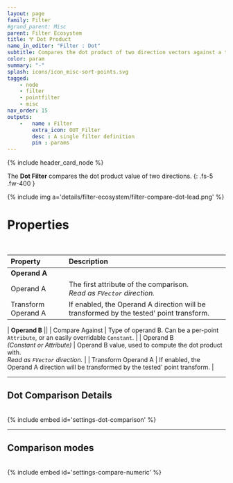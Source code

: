 ```yaml
---
layout: page
family: Filter
#grand_parent: Misc
parent: Filter Ecosystem
title: 🝖 Dot Product
name_in_editor: "Filter : Dot"
subtitle: Compares the dot product of two direction vectors against a third value.
color: param
summary: "-"
splash: icons/icon_misc-sort-points.svg
tagged: 
    - node
    - filter
    - pointfilter
    - misc
nav_order: 15
outputs:
    -   name : Filter
        extra_icon: OUT_Filter
        desc : A single filter definition
        pin : params
---
```


{% include header_card_node %}

The **Dot Filter** compares the dot product value of two directions.
{: .fs-5 .fw-400 } 


{% include img a='details/filter-ecosystem/filter-compare-dot-lead.png' %}

# Properties
<br>

| Property       | Description          |
|:-------------|:------------------|
| **Operand A**          ||
| Operand A          | The first attribute of the comparison.<br>*Read as `FVector` direction.* |
| Transform Operand A          | If enabled, the Operand A direction will be transformed by the tested' point transform. |

| **Operand B**          ||
| Compare Against | Type of operand B. Can be a per-point `Attribute`, or an easily overridable `Constant`. |
| Operand B<br>*(Constant or Attribute)* | Operand B value, used to compute the dot product with.<br>*Read as `FVector` direction.* |
| Transform Operand A          | If enabled, the Operand A direction will be transformed by the tested' point transform. |

---
## Dot Comparison Details
<br>
{% include embed id='settings-dot-comparison' %}

---
## Comparison modes
<br>
{% include embed id='settings-compare-numeric' %}

